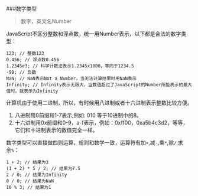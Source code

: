 ###数字类型
>数字，英文名Number

JavaScript不区分整数和浮点数，统一用Number表示，以下都是合法的数字类型：

```
123; // 整数123
0.456; // 浮点数0.456
1.2345e3; // 科学计数法表示1.2345x1000，等同于1234.5
-99; // 负数
NaN; // NaN表示Not a Number，当无法计算结果时用NaN表示
Infinity; // Infinity表示无限大，当数值超过了JavaScript的Number所能表示的最大值时，就表示为Infinity
```

计算机由于使用二进制，所以，有时候用八进制或者十六进制表示整数比较方便。
1. 八进制用0前缀和1-7表示,例如: 010 等于10进制中的8。
2. 十六进制用0x前缀和0-9，a-f表示，例如：0xff00，0xa5b4c3d2，等等，它们和十进制表示的数值完全一样。

数字类型可以直接做四则运算，规则和数学一致，运算符有加`+`,减`-`,乘`*`,除`/`,求余`%`：
```
1 + 2; // 结果为3
(1 + 2) * 5 / 2; // 结果为7.5
2 / 0; // 结果为Infinity
0 / 0; // 结果为NaN
10 % 3; // 结果为1
```

